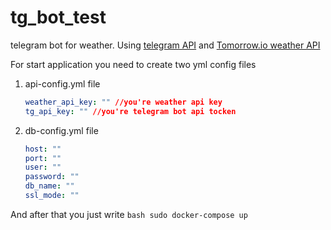 # tg_bot_test

telegram bot for weather. 
Using [telegram API](https://go-telegram-bot-api.dev/getting-started/index.html) and [Tomorrow.io weather API](https://www.tomorrow.io/weather-api/)

For start application you need to create two yml config files 
1. api-config.yml file
    ```yaml
    weather_api_key: "" //you're weather api key
    tg_api_key: "" //you're telegram bot api tocken
    ```
2. db-config.yml file
    ```yaml
    host: ""
    port: ""
    user: ""
    password: ""
    db_name: ""
    ssl_mode: ""
    ```
   
And after that you just write 
    ```bash
    sudo docker-compose up  
    ```